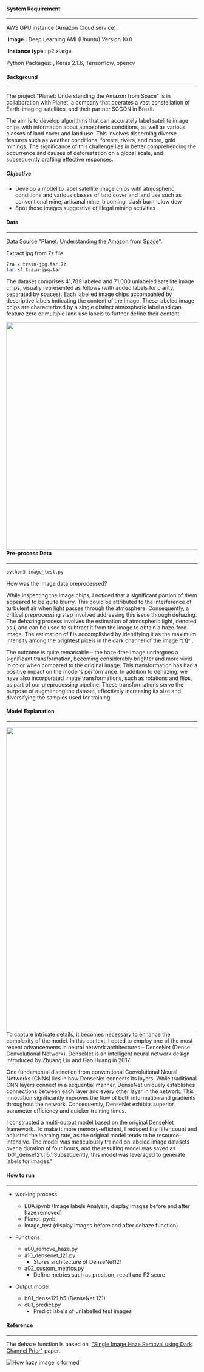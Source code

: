 #### System Requirement

------

AWS GPU instance (Amazon Cloud service) :

​	 **Image** : Deep Learning AMI (Ubuntu) Version 10.0 

​	 **Instance type** : p2.xlarge

Python Packages: , Keras 2.1.6, Tensorflow, opencv



#### Background

------

The project "Planet: Understanding the Amazon from Space" is in collaboration with Planet, a company that operates a vast constellation of Earth-imaging satellites, and their partner SCCON in Brazil.

The aim is to develop algorithms that can accurately label satellite image chips with information about atmospheric conditions, as well as various classes of land cover and land use. This involves discerning diverse features such as weather conditions, forests, rivers, and more, gold minings. The significance of this challenge lies in better comprehending the occurrence and causes of deforestation on a global scale, and subsequently crafting effective responses.

##### Objective

- Develop a model to label satellite image chips with atmospheric conditions and various classes of land cover and land use such as conventional mine, artisanal mine, blooming, slash burn, blow dow
- Spot those images suggestive of illegal mining activities



#### Data

------

Data Source  "[Planet: Understanding the Amazon from Space](https://www.kaggle.com/c/planet-understanding-the-amazon-from-space)". 

Extract jpg from 7z file

``` bash
7za x train-jpg.tar.7z
tar xf train-jpg.tar
```

The dataset comprises 41,789 labeled and 71,000 unlabeled satellite image chips, visually represented as follows (with added labels for clarity, separated by spaces). Each labelled image chips accompanied by descriptive labels indicating the content of the image. These labeled image chips are characterized by a single distinct atmospheric label and can feature zero or multiple land use labels to further define their content.

<img style="float:left; width:600px;" src="https://i.imgur.com/GsW5QR2.jpg" />

#### Pre-process Data

------

``` python
python3 image_test.py
```

How was the image data preprocessed?

While inspecting the image chips, I noticed that a significant portion of them appeared to be quite blurry. This could be attributed to the interference of turbulent air when light passes through the atmosphere.  Consequently, a critical preprocessing step involved addressing this issue through dehazing. The dehazing process involves the estimation of atmospheric light, denoted as ***I***,  and can be used to subtract it from the image to obtain a haze-free image. The estimation of ***I*** is accomplished by identifying it as the maximum intensity among the brightest pixels in the dark channel of the image ^[1]^ . 



The outcome is quite remarkable – the haze-free image undergoes a significant transformation, becoming considerably brighter and more vivid in color when compared to the original image. This transformation has had a positive impact on the model's performance. In addition to dehazing, we have also incorporated image transformations, such as rotations and flips, as part of our preprocessing pipeline. These transformations serve the purpose of augmenting the dataset, effectively increasing its size and diversifying the samples used for training. 



#### Model Explanation 

------

<img style="float:left; width:800px; display: block;margin-right: 350px" src="https://i.imgur.com/YQY8Lca.jpg" />

To capture intricate details, it becomes necessary to enhance the complexity of the model. In this context, I opted to employ one of the most recent advancements in neural network architectures – DenseNet (Dense Convolutional Network). DenseNet is an intelligent neural network design introduced by Zhuang Liu and Gao Huang in 2017.

One fundamental distinction from conventional Convolutional Neural Networks (CNNs) lies in how DenseNet connects its layers. While traditional CNN layers connect in a sequential manner, DenseNet uniquely establishes connections between each layer and every other layer in the network. This innovation significantly improves the flow of both information and gradients throughout the network. Consequently, DenseNet exhibits superior parameter efficiency and quicker training times.

I constructed a multi-output model based on the original DenseNet framework. To make it more memory-efficient, I reduced the filter count and adjusted the learning rate, as the original model tends to be resource-intensive. The model was meticulously trained on labeled image datasets over a duration of four hours, and the resulting model was saved as 'b01_dense121.h5.' Subsequently, this model was leveraged to generate labels for images."

#### How to run

------

- working process
  - EDA.ipynb  (Image labels Analysis, display images before and after haze removed)
  - Planet.ipynb 
  - Image_test (display images before and after dehaze function)
  
- Functions
  - a00_remove_haze.py  
  - a10_densenet_121.py
    -  Stores architecture of DenseNet121
  - a02_custom_metrics.py
    - Define metrics such as precison, recall and F2 score
- Output model
  - b01_dense121.h5 (DenseNet 121)
  - c01_predict.py
    - Predict labels of unlabelled test images





#### Reference

------

The dehaze function is based on  ["Single Image Haze Removal using Dark Channel Prior"](https://projectsweb.cs.washington.edu/research/insects/CVPR2009/award/hazeremv_drkchnl.pdf) paper.

![How hazy image is formed](https://www.researchgate.net/profile/Seung_Won_Jung2/publication/291385074/figure/fig14/AS:320880610693124@1453515307125/Formation-of-a-hazy-image.png)